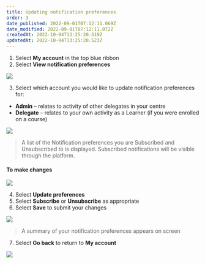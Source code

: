 ```yaml
---
title: Updating notification preferences
order: 3
date_published: 2022-09-01T07:12:11.069Z
date_modified: 2022-09-01T07:12:11.072Z
createdAt: 2022-10-04T13:25:20.519Z
updatedAt: 2022-10-04T13:25:20.523Z
---
```

1. Select **My account** in the top blue ribbon​
2. Select **View notification preferences​**

![](/img/em-1-19-Managing.jpg)

3. Select which account you would like to update notification preferences for:​

* **Admin** – relates to activity of other delegates in your centre​
* **Delegate** – relates to your own activity as a Learner (if you were enrolled on a course)​

![](/img/em-1-20-Managing.jpg)

> A list of the Notification preferences you are Subscribed and Unsubscribed to is displayed. Subscribed notifications will be visible through the platform. ​

#### To make changes​

![](/img/em-1-21-Managing.jpg)

4. ​Select **Update preferences​**
5. Select **Subscribe** or **Unsubscribe** as appropriate​
6. Select **Save** to submit your changes​

![](/img/em-1-22-Managing.jpg)

> A summary of your notification preferences appears on screen​

7. Select **Go back** to return to **My account**

![](/img/em-1-23-Managing.png)